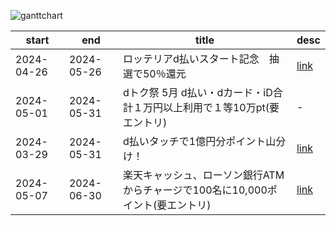 
![ganttchart](https://usop4.github.io/pokanpo/ganttchart.png)

|start|end|title|desc|
|--|--|--|--|
|2024-04-26|2024-05-26|ロッテリアd払いスタート記念　抽選で50％還元|[link](https://service.smt.docomo.ne.jp/keitai_payment/campaign/dpay_zensho_240301_5212/index.html)|
|2024-05-01|2024-05-31|dトク祭 5月 d払い・dカード・iD合計１万円以上利用で１等10万pt(要エントリ)|-|
|2024-03-29|2024-05-31|d払いタッチで1億円分ポイント山分け！|[link](https://service.smt.docomo.ne.jp/keitai_payment/campaign/touch_a-pay/index.html)|
|2024-05-07|2024-06-30|楽天キャッシュ、ローソン銀行ATMからチャージで100名に10,000ポイント(要エントリ)|[link](https://r10.to/h5ywqe)|
